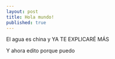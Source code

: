 ```yaml
---
layout: post
title: Hola mundo!
published: true
---
```


El agua es china y YA TE EXPLICARÉ MÁS

Y ahora edito porque puedo
